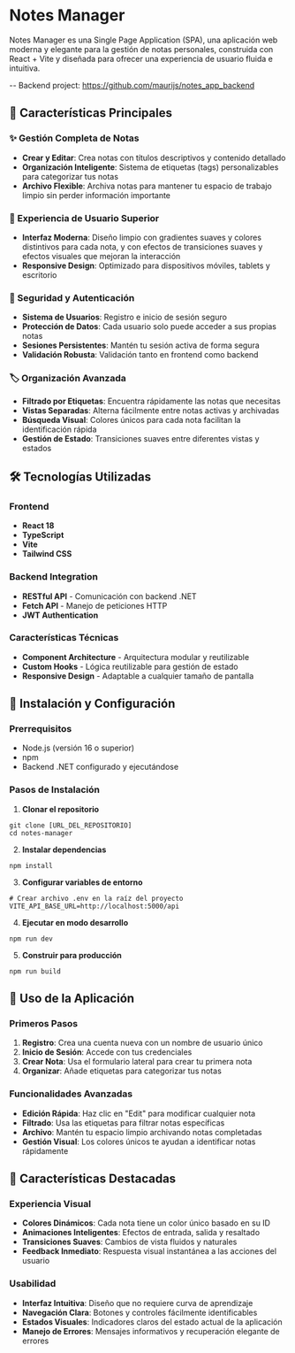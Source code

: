 # Notes Manager

Notes Manager es una Single Page Application (SPA), una aplicación web moderna y elegante para la gestión de notas personales, construida con React + Vite y diseñada para ofrecer una experiencia de usuario fluida e intuitiva.

-- Backend project: https://github.com/maurijs/notes_app_backend

## 🌟 Características Principales

### ✨ Gestión Completa de Notas

- **Crear y Editar**: Crea notas con títulos descriptivos y contenido detallado
- **Organización Inteligente**: Sistema de etiquetas (tags) personalizables para categorizar tus notas
- **Archivo Flexible**: Archiva notas para mantener tu espacio de trabajo limpio sin perder información importante

### 🎨 Experiencia de Usuario Superior

- **Interfaz Moderna**: Diseño limpio con gradientes suaves y colores distintivos para cada nota, y con efectos de transiciones suaves y efectos visuales
  que mejoran la interacción
- **Responsive Design**: Optimizado para dispositivos móviles, tablets y escritorio

### 🔐 Seguridad y Autenticación

- **Sistema de Usuarios**: Registro e inicio de sesión seguro
- **Protección de Datos**: Cada usuario solo puede acceder a sus propias notas
- **Sesiones Persistentes**: Mantén tu sesión activa de forma segura
- **Validación Robusta**: Validación tanto en frontend como backend

### 🏷️ Organización Avanzada

- **Filtrado por Etiquetas**: Encuentra rápidamente las notas que necesitas
- **Vistas Separadas**: Alterna fácilmente entre notas activas y archivadas
- **Búsqueda Visual**: Colores únicos para cada nota facilitan la identificación rápida
- **Gestión de Estado**: Transiciones suaves entre diferentes vistas y estados

## 🛠️ Tecnologías Utilizadas

### Frontend
- **React 18** 
- **TypeScript**
- **Vite**
- **Tailwind CSS**
  
### Backend Integration  
- **RESTful API** - Comunicación con backend .NET
- **Fetch API** - Manejo de peticiones HTTP
- **JWT Authentication**

### Características Técnicas

- **Component Architecture** - Arquitectura modular y reutilizable
- **Custom Hooks** - Lógica reutilizable para gestión de estado
- **Responsive Design** - Adaptable a cualquier tamaño de pantalla

## 🚀 Instalación y Configuración
### Prerrequisitos
- Node.js (versión 16 o superior)
- npm
- Backend .NET configurado y ejecutándose

### Pasos de Instalación
1. **Clonar el repositorio**

```shellscript
git clone [URL_DEL_REPOSITORIO]
cd notes-manager
```


2. **Instalar dependencias**

```shellscript
npm install
```

3. **Configurar variables de entorno**

```shellscript
# Crear archivo .env en la raíz del proyecto
VITE_API_BASE_URL=http://localhost:5000/api
```
4. **Ejecutar en modo desarrollo**

```shellscript
npm run dev
```


5. **Construir para producción**

```shellscript
npm run build
```

## 📱 Uso de la Aplicación

### Primeros Pasos

1. **Registro**: Crea una cuenta nueva con un nombre de usuario único
2. **Inicio de Sesión**: Accede con tus credenciales
3. **Crear Nota**: Usa el formulario lateral para crear tu primera nota
4. **Organizar**: Añade etiquetas para categorizar tus notas

### Funcionalidades Avanzadas

- **Edición Rápida**: Haz clic en "Edit" para modificar cualquier nota
- **Filtrado**: Usa las etiquetas para filtrar notas específicas
- **Archivo**: Mantén tu espacio limpio archivando notas completadas
- **Gestión Visual**: Los colores únicos te ayudan a identificar notas rápidamente


## 🎯 Características Destacadas

### Experiencia Visual

- **Colores Dinámicos**: Cada nota tiene un color único basado en su ID
- **Animaciones Inteligentes**: Efectos de entrada, salida y resaltado
- **Transiciones Suaves**: Cambios de vista fluidos y naturales
- **Feedback Inmediato**: Respuesta visual instantánea a las acciones del usuario

### Usabilidad

- **Interfaz Intuitiva**: Diseño que no requiere curva de aprendizaje
- **Navegación Clara**: Botones y controles fácilmente identificables
- **Estados Visuales**: Indicadores claros del estado actual de la aplicación
- **Manejo de Errores**: Mensajes informativos y recuperación elegante de errores
